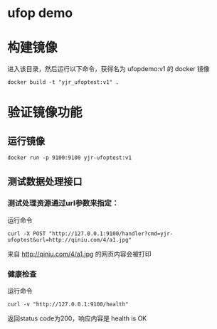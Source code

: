 # ufop demo

# 构建镜像
进入该目录，然后运行以下命令，获得名为 ufopdemo:v1 的 docker 镜像

```
docker build -t "yjr_ufoptest:v1" .
```

# 验证镜像功能

## 运行镜像

```
docker run -p 9100:9100 yjr-ufoptest:v1
```

## 测试数据处理接口

### 测试处理资源通过url参数来指定：
运行命令

```
curl -X POST "http://127.0.0.1:9100/handler?cmd=yjr-ufoptest&url=http://qiniu.com/4/a1.jpg"

```

来自 http://qiniu.com/4/a1.jpg 的网页内容会被打印

### 健康检查
运行命令

```
curl -v "http://127.0.0.1:9100/health"
```

返回status code为200，响应内容是 health is OK

